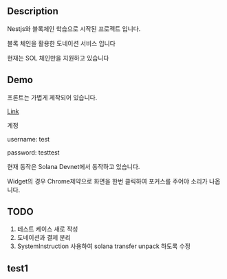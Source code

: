 ## Description

Nestjs와 블록체인 학습으로 시작된 프로젝트 입니다.

블록 체인을 활용한 도네이션 서비스 입니다

현재는 SOL 체인만을 지원하고 있습니다

## Demo

프론트는 가볍게 제작되어 있습니다.

[Link](http://3.34.124.208/)

계정

username: test

password: testtest

현재 동작은 Solana Devnet에서 동작하고 있습니다.

Widget의 경우 Chrome제약으로 화면을 한번 클릭하여 포커스를 주어야 소리가 나옵니다.

## TODO

1. 테스트 케이스 새로 작성
2. 도네이션과 결제 분리
3. SystemInstruction 사용하여 solana transfer unpack 하도록 수정


## test1